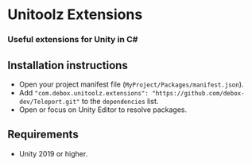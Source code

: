 # Unitoolz Extensions
### Useful extensions for Unity in C# 

## Installation instructions
- Open your project manifest file (`MyProject/Packages/manifest.json`).
- Add `"com.debox.unitoolz.extensions": "https://github.com/debox-dev/Teleport.git"` to the `dependencies` list.
- Open or focus on Unity Editor to resolve packages.


## Requirements
- Unity 2019 or higher.

